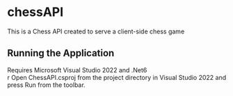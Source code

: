 # chessAPI

This is a Chess API created to serve a client-side chess game

## Running the Application

Requires Microsoft Visual Studio 2022 and .Net6 <br/>r
Open ChessAPI.csproj from the project directory in Visual Studio 2022 and press Run from the toolbar.
